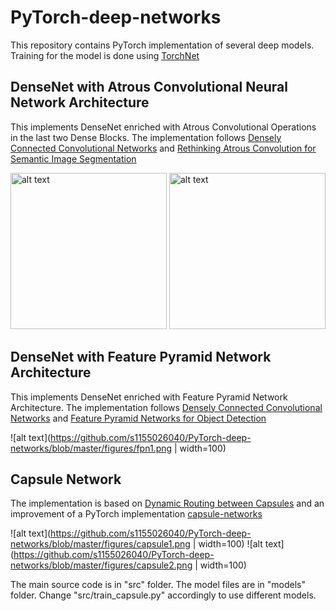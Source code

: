 # PyTorch-deep-networks

This repository contains PyTorch implementation of several deep models. Training for the model is done using [TorchNet](https://github.com/pytorch/tnt)

## DenseNet with Atrous Convolutional Neural Network Architecture
This implements DenseNet enriched with Atrous Convolutional Operations in the last two Dense Blocks. The implementation follows [Densely Connected Convolutional Networks](https://arxiv.org/abs/1608.06993) and [Rethinking Atrous Convolution for Semantic Image Segmentation](https://arxiv.org/abs/1706.05587)

<img src="https://github.com/s1155026040/PyTorch-deep-networks/blob/master/figures/atrous1.png" alt="alt text" width=250 height=250>
<img src="https://github.com/s1155026040/PyTorch-deep-networks/blob/master/figures/atrous2.png" alt="alt text" width=250 height=250>
 

## DenseNet with Feature Pyramid Network Architecture 
This implements DenseNet enriched with Feature Pyramid Network Architecture. The implementation follows [Densely Connected Convolutional Networks](https://arxiv.org/abs/1608.06993) and [Feature Pyramid Networks for Object Detection](https://arxiv.org/abs/1612.03144)

![alt text](https://github.com/s1155026040/PyTorch-deep-networks/blob/master/figures/fpn1.png | width=100)

## Capsule Network  
The implementation is based on [Dynamic Routing between Capsules](https://arxiv.org/abs/1710.09829) and an improvement of a PyTorch implementation [capsule-networks](https://github.com/gram-ai/capsule-networks.git)

![alt text](https://github.com/s1155026040/PyTorch-deep-networks/blob/master/figures/capsule1.png | width=100)
![alt text](https://github.com/s1155026040/PyTorch-deep-networks/blob/master/figures/capsule2.png | width=100)

The main source code is in "src" folder. The model files are in "models" folder. Change "src/train_capsule.py" accordingly to use different models. 
